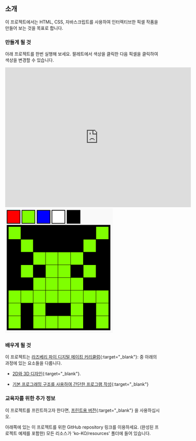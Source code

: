 ## 소개

이 프로젝트에서는 HTML, CSS, 자바스크립트를 사용하여 인터렉티브한 픽셀 작품을 만들어 보는 것을 목표로 합니다.

### 만들게 될 것

아래 프로젝트를 한번 실행해 보세요. 팔레트에서 색상을 클릭한 다음 픽셀을 클릭하여 색상을 변경할 수 있습니다.

<div class="trinket">
  <iframe src="https://trinket.io/embed/html/0e102a306b?outputOnly=true&start=result" width="600" height="450" frameborder="0" marginwidth="0" marginheight="0" allowfullscreen>
  </iframe>
  <img src="images/pixel-art-final.png">
</div>

### 배우게 될 것

이 프로젝트는 [라즈베리 파이 디지털 메이킹 커리큘럼](http://rpf.io/curriculum){:target="_blank"}: 중 아래의 과정에 있는 요소들을 다룹니다.

+ [2D와 3D 디자인](https://www.raspberrypi.org/curriculum/design/creator){:target="_blank"}.

+ [기본 프로그래밍 구조를 사용하여 간단한 프로그램 작성](https://www.raspberrypi.org/curriculum/programming/creator){:target="_blank"}

### 교육자를 위한 추가 정보

이 프로젝트를 프린트하고자 한다면, [프린트용 버전](https://projects.raspberrypi.org/ko-KR/projects/pixel-art/print){:target="_blank"} 을 사용하십시오.

아래쪽에 있는 이 프로젝트를 위한 GitHub repository 링크를 이용하세요. (완성된 프로젝트 예제를 포함한) 모든 리소스가 'ko-KO/resources' 폴더에 들어 있습니다.